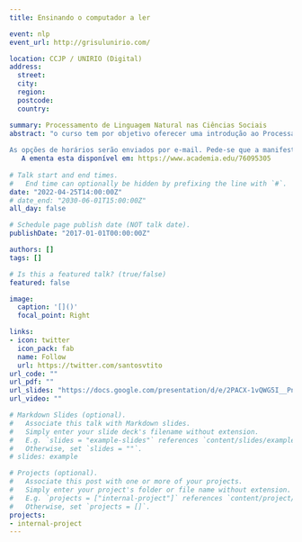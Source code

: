 ```yaml
---
title: Ensinando o computador a ler

event: nlp
event_url: http://grisulunirio.com/

location: CCJP / UNIRIO (Digital)
address:
  street: 
  city: 
  region: 
  postcode: 
  country: 

summary: Processamento de Linguagem Natural nas Ciências Sociais
abstract: "o curso tem por objetivo oferecer uma introdução ao Processamento de Linguagem Natural sob a perspectiva das Ciências Sociais, destacadamente, a Ciência Política e Relações Internacionais. Dividido em quatro encontros oferece um panorama do campo e foco em algumas aplicações desde uma análise descritiva mais básica a instruções de abordagem focadas em modelagem de tópicos.
  
As opções de horários serão enviados por e-mail. Pede-se que a manifestação de interesse seja feita no formulário que segue: https://forms.gle/oVLfGYtjmGBhCLFs5". 
   A ementa esta disponível em: https://www.academia.edu/76095305
    
# Talk start and end times.
#   End time can optionally be hidden by prefixing the line with `#`.
date: "2022-04-25T14:00:00Z"
# date_end: "2030-06-01T15:00:00Z"
all_day: false

# Schedule page publish date (NOT talk date).
publishDate: "2017-01-01T00:00:00Z"

authors: []
tags: []

# Is this a featured talk? (true/false)
featured: false

image:
  caption: '[]()'
  focal_point: Right

links:
- icon: twitter
  icon_pack: fab
  name: Follow
  url: https://twitter.com/santosvtito
url_code: ""
url_pdf: ""
url_slides: "https://docs.google.com/presentation/d/e/2PACX-1vQWG5I__PnyTcuGRDgNvNflgVMaGZD3FgkwrZWBw8XkbBY1ZN7SlPDQYnuYVqMvV9HF8nxz2QfU1r0O/pub?start=true&loop=true&delayms=3000&slide=id.gd8ee5feab1_0_1066"
url_video: ""

# Markdown Slides (optional).
#   Associate this talk with Markdown slides.
#   Simply enter your slide deck's filename without extension.
#   E.g. `slides = "example-slides"` references `content/slides/example-slides.md`.
#   Otherwise, set `slides = ""`.
# slides: example

# Projects (optional).
#   Associate this post with one or more of your projects.
#   Simply enter your project's folder or file name without extension.
#   E.g. `projects = ["internal-project"]` references `content/project/deep-learning/index.md`.
#   Otherwise, set `projects = []`.
projects:
- internal-project
---
```


